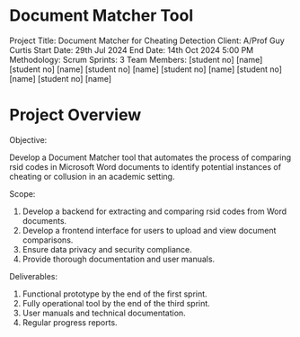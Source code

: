 # Document Matcher Tool

Project Title:         Document Matcher for Cheating Detection
Client:                A/Prof Guy Curtis
Start Date:            29th Jul 2024
End Date:              14th Oct 2024 5:00 PM
Methodology:           Scrum
Sprints:               3
Team Members:          [student no] [name]
                       [student no] [name]
                       [student no] [name]
                       [student no] [name]
                       [student no] [name]
                       [student no] [name]

# Project Overview

Objective: 

Develop a Document Matcher tool that automates the process of comparing rsid codes in Microsoft Word documents to identify potential instances of cheating or collusion in an academic setting.

Scope:
1. Develop a backend for extracting and comparing rsid codes from Word documents.
2. Develop a frontend interface for users to upload and view document comparisons.
3. Ensure data privacy and security compliance.
4. Provide thorough documentation and user manuals.

Deliverables:
1. Functional prototype by the end of the first sprint.
2. Fully operational tool by the end of the third sprint.
3. User manuals and technical documentation.
4. Regular progress reports.
